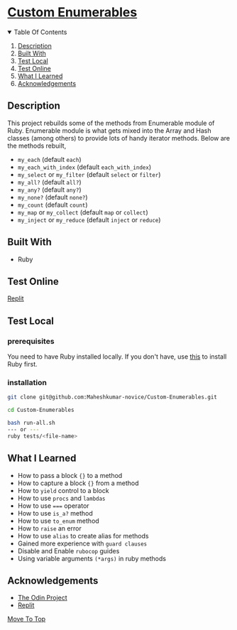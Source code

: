 
# [Custom Enumerables](https://www.theodinproject.com/paths/full-stack-ruby-on-rails/courses/ruby-programming/lessons/custom-enumerables)
<about>
<details open="open">
  <summary>Table Of Contents</summary>
  <ol>
    <li>
      <a href="#description">Description</a>
    </li>
    <li>
      <a href="#built-with">Built With</a>
    </li>
    <li>
      <a href="#test-local">Test Local</a>
    </li>
    <li>
      <a href="#test-online">Test Online</a>
    </li>
     <li>
      <a href="#what-i-learned">What I Learned</a>
    </li>
     <li>
      <a href="#acknowledgements">Acknowledgements</a>
    </li>
  </ol>
</details>

## Description
This project rebuilds some of the methods from Enumerable module of Ruby. Enumerable module is what gets mixed into the Array and Hash classes (among others) to provide lots of handy iterator methods. Below are the methods rebuilt,
  * `my_each` (default `each`)
  * `my_each_with_index` (default `each_with_index`)
  * `my_select` or `my_filter` (default `select` or `filter`)
  * `my_all?` (default `all?`)
  * `my_any?` (default `any?`)
  * `my_none?` (default `none?`)
  * `my_count` (default `count`)
  * `my_map` or `my_collect` (default `map` or `collect`)
  * `my_inject` or `my_reduce` (default `inject` or `reduce`)

## Built With
* Ruby
  
## Test Online
[Replit](https://replit.com/@MaheshkumarP/Custom-Enumerables)
  
## Test Local
### prerequisites
You need to have Ruby installed locally. If you don't have, use [this](https://www.theodinproject.com/paths/full-stack-ruby-on-rails/courses/ruby-programming/lessons/installing-ruby-ruby-programming) to install Ruby first.

### installation
```sh
git clone git@github.com:Maheshkumar-novice/Custom-Enumerables.git
```
```sh
cd Custom-Enumerables
```
```sh
bash run-all.sh
--- or ---
ruby tests/<file-name>
```
  
## What I Learned
* How to pass a block `{}` to a method
* How to capture a block `{}` from a method
* How to `yield` control to a block
* How to use `procs` and `lambdas`
* How to use `===` operator
* How to use `is_a?` method
* How to use `to_enum` method
* How to `raise` an error
* How to use `alias` to create alias for methods
* Gained more experience with `guard clauses`
* Disable and Enable `rubocop` guides
* Using variable arguments `(*args)` in ruby methods
  
## Acknowledgements
* [The Odin Project](https://theodinproject.com)
* [Replit](https://replit.com)
  
[Move To Top](#custom-enumerables)

